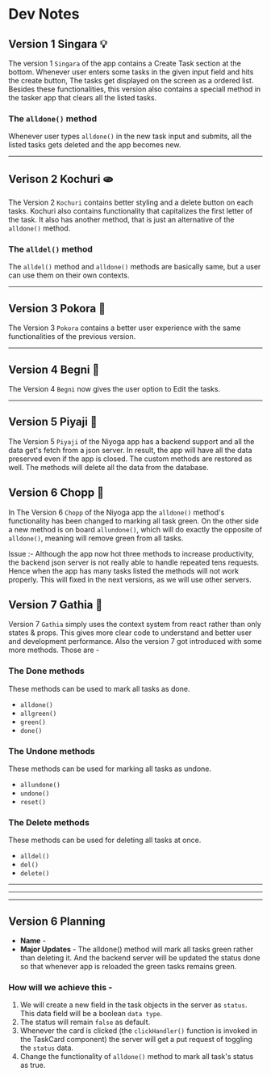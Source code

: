 # Dev Notes

## Version 1 Singara 💡
The version 1 `Singara` of the app contains a Create Task section at the bottom. Whenever user enters some tasks in the given input field and hits the create button, The tasks get displayed on the screen as a ordered list. Besides these functionalities, this version also contains a speciall method in the tasker app that clears all the listed tasks.

### The `alldone()` method
Whenever user types `alldone()` in the new task input and submits, all the listed tasks gets deleted and the app becomes new.

---

## Verison 2 Kochuri 🫓
The Version 2 `Kochuri` contains better styling and a delete button on each tasks. Kochuri also contains functionality that capitalizes the first letter of the task. It also has another method, that is just an alternative of the `alldone()` method.

### The `alldel()` method
The `alldel()` method and `alldone()` methods are basically same, but a user can use them on their own contexts.

---

## Version 3 Pokora 🧆
The Version 3 `Pokora` contains a better user experience with the same functionalities of the previous version.

---

## Version 4 Begni 🍆
The Version 4 `Begni` now gives the user option to Edit the tasks. 

---

## Version 5 Piyaji 🍪
The Version 5 `Piyaji` of the Niyoga app has a backend support and all the data get's fetch from a json server. In result, the app will have all the data preserved even if the app is closed.
The custom methods are restored as well. The methods will delete all the data from the database.

## Version 6 Chopp 🧉
In The Version 6 `Chopp` of the Niyoga app the `alldone()` method's functionality has been changed to marking all task green. On the other side a new method is on board `allundone()`, which will do exactly the opposite of `alldone()`, meaning will remove green from all tasks.

Issue :- Although the app now hot three methods to increase productivity, the backend json server is not really able to handle repeated tens requests. Hence when the app has many tasks listed the methods will not work properly. This will fixed in the next versions, as we will use other servers.

## Version 7 Gathia 🥖
Version 7 `Gathia` simply uses the context system from react rather than only states & props. This gives more clear code to understand and better user and development performance. 
Also the version 7 got introduced with some more methods. Those are - 

### The Done methods
 These methods can be used to mark all tasks as done.
* `alldone()` 
* `allgreen()` 
* `green()`
* `done()` 

### The Undone methods
These methods can be used for marking all tasks as undone.
* `allundone()`
* `undone()`
* `reset()`

### The Delete methods
These methods can be used for deleting all tasks at once.
* `alldel()`
* `del()`
* `delete()`


---
---
---


## Version 6 Planning
* **Name** - 
* **Major Updates** - The alldone() method will mark all tasks green rather than deleting it. And the backend server will be updated the status done so that whenever app is reloaded the green tasks remains green.

### How will we achieve this - 
1. We will create a new field in the task objects in the server as `status`. This data field will be a boolean `data type`.
1. The status will remain `false` as default.
1. Whenever the card is clicked (the `clickHandler()` function is invoked in the TaskCard component) the server will get a put request of toggling the `status` data.
1. Change the functionality of `alldone()` method to mark all task's status as true.
